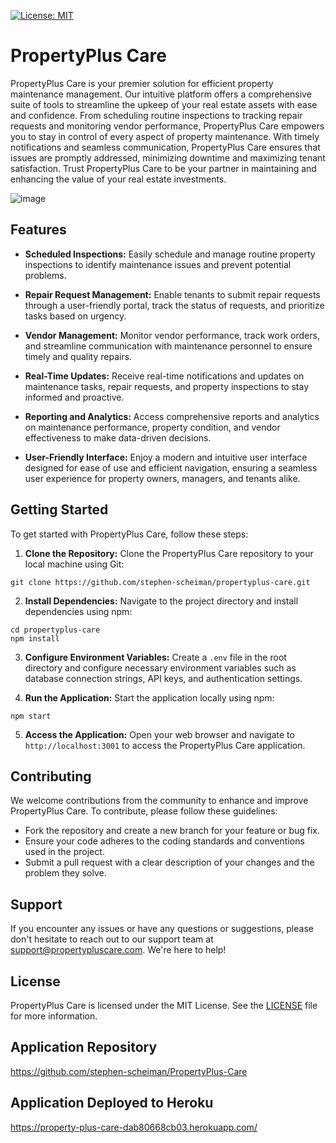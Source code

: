 [![License: MIT](https://img.shields.io/badge/License-MIT-yellow.svg)](https://opensource.org/licenses/MIT)
# PropertyPlus Care

PropertyPlus Care is your premier solution for efficient property maintenance management. Our intuitive platform offers a comprehensive suite of tools to streamline the upkeep of your real estate assets with ease and confidence. From scheduling routine inspections to tracking repair requests and monitoring vendor performance, PropertyPlus Care empowers you to stay in control of every aspect of property maintenance. With timely notifications and seamless communication, PropertyPlus Care ensures that issues are promptly addressed, minimizing downtime and maximizing tenant satisfaction. Trust PropertyPlus Care to be your partner in maintaining and enhancing the value of your real estate investments.

![image](/public/img/screencap.png)

## Features

- **Scheduled Inspections:** Easily schedule and manage routine property inspections to identify maintenance issues and prevent potential problems.

- **Repair Request Management:** Enable tenants to submit repair requests through a user-friendly portal, track the status of requests, and prioritize tasks based on urgency.

- **Vendor Management:** Monitor vendor performance, track work orders, and streamline communication with maintenance personnel to ensure timely and quality repairs.

- **Real-Time Updates:** Receive real-time notifications and updates on maintenance tasks, repair requests, and property inspections to stay informed and proactive.

- **Reporting and Analytics:** Access comprehensive reports and analytics on maintenance performance, property condition, and vendor effectiveness to make data-driven decisions.

- **User-Friendly Interface:** Enjoy a modern and intuitive user interface designed for ease of use and efficient navigation, ensuring a seamless user experience for property owners, managers, and tenants alike.

## Getting Started

To get started with PropertyPlus Care, follow these steps:

1. **Clone the Repository:** Clone the PropertyPlus Care repository to your local machine using Git:
```
git clone https://github.com/stephen-scheiman/propertyplus-care.git
```
2. **Install Dependencies:** Navigate to the project directory and install dependencies using npm:
```
cd propertyplus-care
npm install
```
3. **Configure Environment Variables:** Create a `.env` file in the root directory and configure necessary environment variables such as database connection strings, API keys, and authentication settings.

4. **Run the Application:** Start the application locally using npm:
```
npm start
```

5. **Access the Application:** Open your web browser and navigate to `http://localhost:3001` to access the PropertyPlus Care application.

## Contributing

We welcome contributions from the community to enhance and improve PropertyPlus Care. To contribute, please follow these guidelines:

- Fork the repository and create a new branch for your feature or bug fix.
- Ensure your code adheres to the coding standards and conventions used in the project.
- Submit a pull request with a clear description of your changes and the problem they solve.

## Support

If you encounter any issues or have any questions or suggestions, please don't hesitate to reach out to our support team at support@propertypluscare.com. We're here to help!

## License

PropertyPlus Care is licensed under the MIT License. See the [LICENSE](LICENSE) file for more information.

## Application Repository
https://github.com/stephen-scheiman/PropertyPlus-Care

## Application Deployed to Heroku
https://property-plus-care-dab80668cb03.herokuapp.com/
